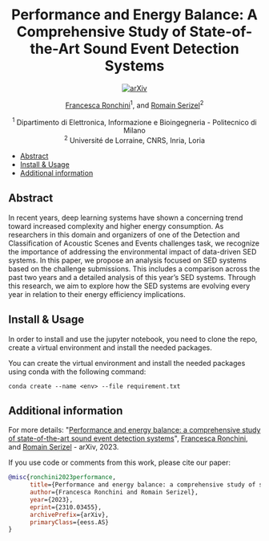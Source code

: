 <div align="center">

# Performance and Energy Balance: A Comprehensive Study of State-of-the-Art Sound Event Detection Systems
    
[![arXiv](https://img.shields.io/badge/arXiv-2310.03455-b31b1b.svg)](https://arxiv.org/abs/2310.03455)

<!-- <img width="700px" src="docs/new-generic-style-transfer-headline.svg"> -->
 
[Francesca Ronchini](https://www.linkedin.com/in/francesca-ronchini/)<sup>1</sup>, and [Romain Serizel](https://members.loria.fr/RSerizel/)<sup>2</sup>

<sup>1</sup> Dipartimento di Elettronica, Informazione e Bioingegneria - Politecnico di Milano<br>
<sup>2</sup> Université de Lorraine, CNRS, Inria, Loria <br>
    

</div>


<!-- START doctoc generated TOC please keep comment here to allow auto update -->
<!-- DON'T EDIT THIS SECTION, INSTEAD RE-RUN doctoc TO UPDATE -->
<!-- DON'T EDIT THIS SECTION, INSTEAD RE-RUN doctoc TO UPDATE -->

- [Abstract](#abstract)
- [Install & Usage](#install--usage)
- [Additional information](#additional-information)

<!-- END doctoc generated TOC please keep comment here to allow auto update -->
    
## Abstract

In recent years, deep learning systems have shown a concerning trend toward increased complexity and higher energy consumption. As researchers in this domain and organizers of one of the Detection and Classification of Acoustic Scenes and Events challenges task, we recognize the importance of addressing the environmental impact
of data-driven SED systems. In this paper, we propose an analysis focused on SED systems based on the challenge submissions. This includes a comparison across the past two years and a detailed analysis of this year’s SED systems. Through this research, we aim to explore how the SED systems are evolving every year in relation to their energy efficiency implications.


## Install & Usage

In order to install and use the jupyter notebook, you need to clone the repo, create a virtual environment and install the needed packages.

You can create the virtual environment and install the needed packages using conda with the following command: 

```
conda create --name <env> --file requirement.txt
```



## Additional information

For more details:
"[Performance and energy balance: a comprehensive study of state-of-the-art sound event detection systems](https://arxiv.org/abs/2310.03455)", [Francesca Ronchini](https://www.linkedin.com/in/francesca-ronchini/), and [Romain Serizel](https://members.loria.fr/RSerizel/) - arXiv, 2023. 


If you use code or comments from this work, please cite our paper:

```BibTex
@misc{ronchini2023performance,
      title={Performance and energy balance: a comprehensive study of state-of-the-art sound event detection systems}, 
      author={Francesca Ronchini and Romain Serizel},
      year={2023},
      eprint={2310.03455},
      archivePrefix={arXiv},
      primaryClass={eess.AS}
}
```

